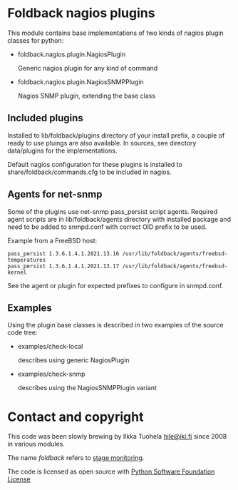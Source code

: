 
Foldback nagios plugins
=======================

This module contains base implementations of two kinds of nagios plugin classes for python:

* foldback.nagios.plugin.NagiosPlugin

  Generic nagios plugin for any kind of command

* foldback.nagios.plugin.NagiosSNMPPlugin

  Nagios SNMP plugin, extending the base class

Included plugins
----------------

Installed to lib/foldback/plugins directory of your install prefix, a couple of ready to use
pluings are also available. In sources, see directory data/plugins for the implementations.

Default nagios configuration for these plugins is installed to share/foldback/commands.cfg to
be included in nagios.

Agents for net-snmp
-------------------

Some of the plugins use net-snmp pass_persist script agents. Required agent scripts are in
lib/foldback/agents directory with installed package and need to be added to snmpd.conf with
correct OID prefix to be used.

Example from a FreeBSD host:

```
pass_persist 1.3.6.1.4.1.2021.13.16 /usr/lib/foldback/agents/freebsd-temperatures
pass_persist 1.3.6.1.4.1.2021.13.17 /usr/lib/foldback/agents/freebsd-kernel
```

See the agent or plugin for expected prefixes to configure in snmpd.conf.

Examples
--------

Using the plugin base classes is described in two examples of the source code tree:

* examples/check-local

  describes using generic NagiosPlugin

* examples/check-snmp

  describes using the NagiosSNMPPlugin variant

Contact and copyright
=====================

This code was been slowly brewing by Ilkka Tuohela <hile@iki.fi> since 2008 in various modules.

The name *foldback* refers to [stage monitoring](https://en.wikipedia.org/wiki/Foldback_(sound_engineering)).

The code is licensed as open source with [Python Software Foundation License](https://en.wikipedia.org/wiki/Python_Software_Foundation_License)
